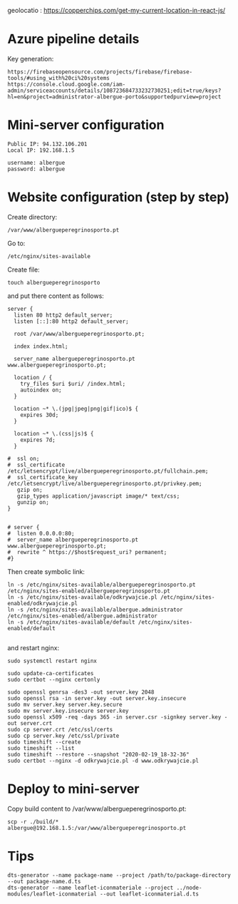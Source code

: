 geolocatio :
https://copperchips.com/get-my-current-location-in-react-js/

# Azure pipeline details
Key generation:
```
https://firebaseopensource.com/projects/firebase/firebase-tools/#using_with%20ci%20systems
https://console.cloud.google.com/iam-admin/serviceaccounts/details/108723684733232730251;edit=true/keys?hl=en&project=administrator-albergue-porto&supportedpurview=project
```

# Mini-server configuration
```
Public IP: 94.132.106.201
Local IP: 192.168.1.5

username: albergue
password: albergue 
```

# Website configuration (step by step)
Create directory:
```
/var/www/albergueperegrinosporto.pt
```
Go to:
```
/etc/nginx/sites-available
```
Create file:
```
touch albergueperegrinosporto
```
and put there content as follows:
```
server {
  listen 80 http2 default_server;
  listen [::]:80 http2 default_server;

  root /var/www/albergueperegrinosporto.pt;

  index index.html;

  server_name albergueperegrinosporto.pt www.albergueperegrinosporto.pt;

  location / {
    try_files $uri $uri/ /index.html;
    autoindex on;
  }

  location ~* \.(jpg|jpeg|png|gif|ico)$ {
    expires 30d;
  }

  location ~* \.(css|js)$ {
    expires 7d;
  }

#  ssl on;
#  ssl_certificate /etc/letsencrypt/live/albergueperegrinosporto.pt/fullchain.pem;
#  ssl_certificate_key /etc/letsencrypt/live/albergueperegrinosporto.pt/privkey.pem;
   gzip on;
   gzip_types application/javascript image/* text/css;
   gunzip on;
}


# server {
#  listen 0.0.0.0:80;
#  server_name albergueperegrinosporto.pt www.albergueperegrinosporto.pt;
#  rewrite ^ https://$host$request_uri? permanent;
#}
```
Then create symbolic link:
```
ln -s /etc/nginx/sites-available/albergueperegrinosporto.pt /etc/nginx/sites-enabled/albergueperegrinosporto.pt
ln -s /etc/nginx/sites-available/odkrywajcie.pl /etc/nginx/sites-enabled/odkrywajcie.pl
ln -s /etc/nginx/sites-available/albergue.administrator /etc/nginx/sites-enabled/albergue.administrator
ln -s /etc/nginx/sites-available/default /etc/nginx/sites-enabled/default


```
and restart nginx:
```
sudo systemctl restart nginx

sudo update-ca-certificates
sudo certbot --nginx certonly

sudo openssl genrsa -des3 -out server.key 2048
sudo openssl rsa -in server.key -out server.key.insecure
sudo mv server.key server.key.secure
sudo mv server.key.insecure server.key
sudo openssl x509 -req -days 365 -in server.csr -signkey server.key -out server.crt
sudo cp server.crt /etc/ssl/certs
sudo cp server.key /etc/ssl/private
sudo timeshift --create
sudo timeshift --list
sudo timeshift --restore --snapshot "2020-02-19_18-32-36"
sudo certbot --nginx -d odkrywajcie.pl -d www.odkrywajcie.pl
```

# Deploy to mini-server
Copy build content to /var/www/albergueperegrinosporto.pt:
```
scp -r ./build/* albergue@192.168.1.5:/var/www/albergueperegrinosporto.pt
```

# Tips
```
dts-generator --name package-name --project /path/to/package-directory --out package-name.d.ts
dts-generator --name leaflet-iconmateriale --project ../node-modules/leaflet-iconmaterial --out leaflet-iconmaterial.d.ts

```